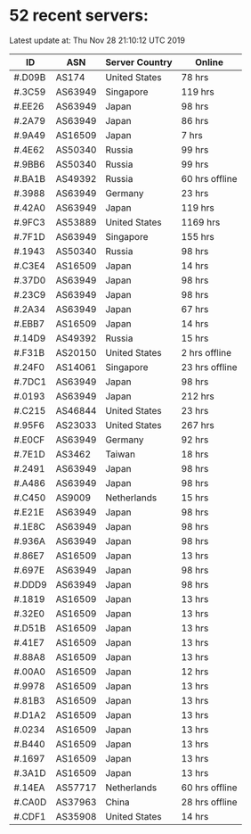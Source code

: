 # 52 recent servers:

Latest update at: Thu Nov 28 21:10:12 UTC 2019

| ID | ASN | Server Country | Online |
| -- | --- | -------------- | ------ |
| #.D09B | AS174 | United States | 78 hrs |
| #.3C59 | AS63949 | Singapore | 119 hrs |
| #.EE26 | AS63949 | Japan | 98 hrs |
| #.2A79 | AS63949 | Japan | 86 hrs |
| #.9A49 | AS16509 | Japan | 7 hrs |
| #.4E62 | AS50340 | Russia | 99 hrs |
| #.9BB6 | AS50340 | Russia | 99 hrs |
| #.BA1B | AS49392 | Russia | 60 hrs offline |
| #.3988 | AS63949 | Germany | 23 hrs |
| #.42A0 | AS63949 | Japan | 119 hrs |
| #.9FC3 | AS53889 | United States | 1169 hrs |
| #.7F1D | AS63949 | Singapore | 155 hrs |
| #.1943 | AS50340 | Russia | 98 hrs |
| #.C3E4 | AS16509 | Japan | 14 hrs |
| #.37D0 | AS63949 | Japan | 98 hrs |
| #.23C9 | AS63949 | Japan | 98 hrs |
| #.2A34 | AS63949 | Japan | 67 hrs |
| #.EBB7 | AS16509 | Japan | 14 hrs |
| #.14D9 | AS49392 | Russia | 15 hrs |
| #.F31B | AS20150 | United States | 2 hrs offline |
| #.24F0 | AS14061 | Singapore | 23 hrs offline |
| #.7DC1 | AS63949 | Japan | 98 hrs |
| #.0193 | AS63949 | Japan | 212 hrs |
| #.C215 | AS46844 | United States | 23 hrs |
| #.95F6 | AS23033 | United States | 267 hrs |
| #.E0CF | AS63949 | Germany | 92 hrs |
| #.7E1D | AS3462 | Taiwan | 18 hrs |
| #.2491 | AS63949 | Japan | 98 hrs |
| #.A486 | AS63949 | Japan | 98 hrs |
| #.C450 | AS9009 | Netherlands | 15 hrs |
| #.E21E | AS63949 | Japan | 98 hrs |
| #.1E8C | AS63949 | Japan | 98 hrs |
| #.936A | AS63949 | Japan | 98 hrs |
| #.86E7 | AS16509 | Japan | 13 hrs |
| #.697E | AS63949 | Japan | 98 hrs |
| #.DDD9 | AS63949 | Japan | 98 hrs |
| #.1819 | AS16509 | Japan | 13 hrs |
| #.32E0 | AS16509 | Japan | 13 hrs |
| #.D51B | AS16509 | Japan | 13 hrs |
| #.41E7 | AS16509 | Japan | 13 hrs |
| #.88A8 | AS16509 | Japan | 13 hrs |
| #.00A0 | AS16509 | Japan | 12 hrs |
| #.9978 | AS16509 | Japan | 13 hrs |
| #.81B3 | AS16509 | Japan | 13 hrs |
| #.D1A2 | AS16509 | Japan | 13 hrs |
| #.0234 | AS16509 | Japan | 13 hrs |
| #.B440 | AS16509 | Japan | 13 hrs |
| #.1697 | AS16509 | Japan | 13 hrs |
| #.3A1D | AS16509 | Japan | 13 hrs |
| #.14EA | AS57717 | Netherlands | 60 hrs offline |
| #.CA0D | AS37963 | China | 28 hrs offline |
| #.CDF1 | AS35908 | United States | 14 hrs |

